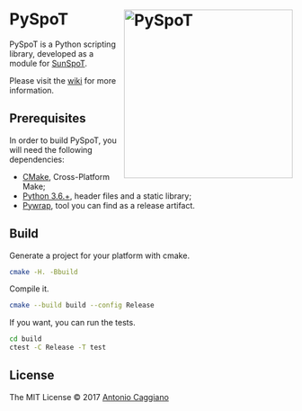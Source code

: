 # PySpoT<img align="right" alt="PySpoT" width="300" height="300" src="https://upload.wikimedia.org/wikipedia/commons/thumb/9/95/PEO-snake_alt.svg/2000px-PEO-snake_alt.svg.png" />

PySpoT is a Python scripting library, developed as a module for [SunSpoT](https://github.com/Fahien/sunspot).

Please visit the [wiki](https://github.com/Fahien/pyspot/wiki) for more information.

## Prerequisites

In order to build PySpoT, you will need the following dependencies:
- [CMake](https://cmake.org), Cross-Platform Make;
- [Python 3.6.+](https://www.python.org/downloads/), header files and a static library;
- [Pywrap](), tool you can find as a release artifact.

## Build

Generate a project for your platform with cmake.
```bash
cmake -H. -Bbuild
```

Compile it.
```bash
cmake --build build --config Release
```

If you want, you can run the tests.
```bash
cd build
ctest -C Release -T test
```

## License

The MIT License © 2017 [Antonio Caggiano](http://www.fahien.me)
